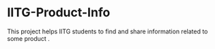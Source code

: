 # IITG-Product-Info
This project helps IITG students to find and share information related to some product .
